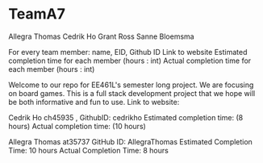 # TeamA7
Allegra Thomas
Cedrik Ho
Grant Ross
Sanne Bloemsma


For every team member: name, EID, Github ID
Link to website
Estimated completion time for each member (hours : int)
Actual completion time for each member (hours : int)


Welcome to our repo for EE461L's semester long project. We are focusing on board games. This is a full stack development project that we hope will be both informative and fun to use. 
Link to website:
 
Cedrik Ho ch45935 , GithubID: cedrikho
Estimated completion time:  (8 hours)
Actual completion time: (10 hours)

Allegra Thomas at35737
GitHub ID: AllegraThomas
Estimated Completion Time: 10 hours
Actual Completion Time: 8 hours

